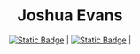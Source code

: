 <div align="center">
  
  # Joshua Evans


  [![Static Badge](https://img.shields.io/badge/Linked-In-blue?style=plastic&labelColor=white&color=%230A66C2)](https://www.linkedin.com/in/joshgevans) | [![Static Badge](https://img.shields.io/badge/Email-message?style=plastic&color=blue)](mailto:joshgevans222@gmail.com) | 

</div>

<!--
**joshua-Evans-1/joshua-Evans-1** is a ✨ _special_ ✨ repository because its `README.md` (this file) appears on your GitHub profile.

Here are some ideas to get you started:

- 🔭 I’m currently working on ...
- 🌱 I’m currently learning ...
- 👯 I’m looking to collaborate on ...
- 🤔 I’m looking for help with ...
- 💬 Ask me about ...
- 📫 How to reach me: ...
- 😄 Pronouns: ...
- ⚡ Fun fact: ...
-->

